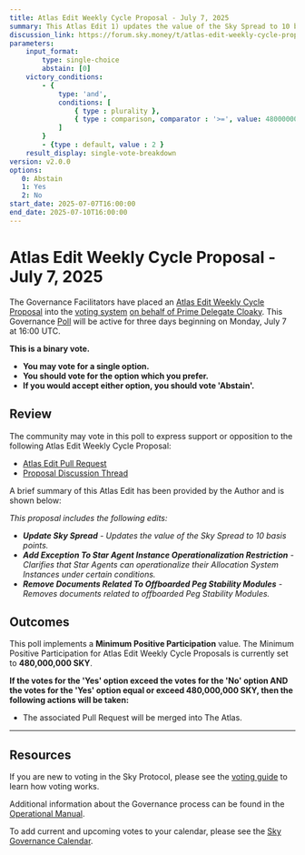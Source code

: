 ```yaml
---
title: Atlas Edit Weekly Cycle Proposal - July 7, 2025
summary: This Atlas Edit 1) updates the value of the Sky Spread to 10 basis points, 2) clarifies that Star Agents can operationalize their Allocation System Instances under certain conditions, 3) removes documents related to offboarded Peg Stability Modules.
discussion_link: https://forum.sky.money/t/atlas-edit-weekly-cycle-proposal-week-of-2025-07-07/26767
parameters:
    input_format:
        type: single-choice
        abstain: [0]
    victory_conditions:
        - {
            type: 'and',
            conditions: [
                { type : plurality },
                { type : comparison, comparator : '>=', value: 480000000 }
            ]
        }
        - {type : default, value : 2 }
    result_display: single-vote-breakdown
version: v2.0.0
options:
   0: Abstain
   1: Yes
   2: No
start_date: 2025-07-07T16:00:00
end_date: 2025-07-10T16:00:00
---
```


# Atlas Edit Weekly Cycle Proposal - July 7, 2025

The Governance Facilitators have placed an [Atlas Edit Weekly Cycle Proposal](https://sky-atlas.powerhouse.io/#A.1.9.2_Atlas_Edit_Weekly_Cycle-4a8ad9ad-5c5d-4994-9b46-f04c0e61ce59|0db30308) into the [voting system](https://vote.sky.money/polling) [on behalf of Prime Delegate Cloaky](https://forum.sky.money/t/atlas-edit-weekly-cycle-proposal-week-of-2025-07-07/26767/2). This Governance [Poll](https://sky-atlas.powerhouse.io/#A.1.9.2_Atlas_Edit_Weekly_Cycle-4a8ad9ad-5c5d-4994-9b46-f04c0e61ce59%7C0db30308) will be active for three days beginning on Monday, July 7 at 16:00 UTC.

**This is a binary vote.**

- **You may vote for a single option.**
- **You should vote for the option which you prefer.**
- **If you would accept either option, you should vote 'Abstain'.**

## Review

The community may vote in this poll to express support or opposition to the following Atlas Edit Weekly Cycle Proposal:

- [Atlas Edit Pull Request](https://github.com/sky-ecosystem/next-gen-atlas/pull/26)
- [Proposal Discussion Thread](https://forum.sky.money/t/atlas-edit-weekly-cycle-proposal-week-of-2025-07-07/26767)

A brief summary of this Atlas Edit has been provided by the Author and is shown below:

_This proposal includes the following edits:_

- _**Update Sky Spread** - Updates the value of the Sky Spread to 10 basis points._
- _**Add Exception To Star Agent Instance Operationalization Restriction** - Clarifies that Star Agents can operationalize their Allocation System Instances under certain conditions._
- _**Remove Documents Related To Offboarded Peg Stability Modules** - Removes documents related to offboarded Peg Stability Modules._

## Outcomes

This poll implements a **Minimum Positive Participation** value. The Minimum Positive Participation for Atlas Edit Weekly Cycle Proposals is currently set to **480,000,000 SKY**.

**If the votes for the 'Yes' option exceed the votes for the 'No' option AND the votes for the 'Yes' option equal or exceed 480,000,000 SKY, then the following actions will be taken:**

- The associated Pull Request will be merged into The Atlas.

---

## Resources

If you are new to voting in the Sky Protocol, please see the [voting guide](https://manual.makerdao.com/governance/voting-in-makerdao/on-chain-governance) to learn how voting works.

Additional information about the Governance process can be found in the [Operational Manual](https://manual.makerdao.com).

To add current and upcoming votes to your calendar, please see the [Sky Governance Calendar](https://manual.makerdao.com/makerdao/calendars/governance-calendar).
